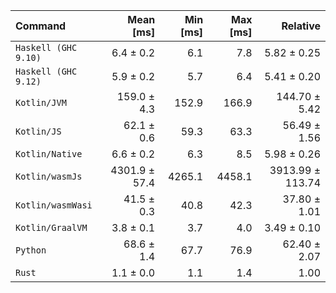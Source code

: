 | Command | Mean [ms] | Min [ms] | Max [ms] | Relative |
|:---|---:|---:|---:|---:|
| `Haskell (GHC 9.10)` | 6.4 ± 0.2 | 6.1 | 7.8 | 5.82 ± 0.25 |
| `Haskell (GHC 9.12)` | 5.9 ± 0.2 | 5.7 | 6.4 | 5.41 ± 0.20 |
| `Kotlin/JVM` | 159.0 ± 4.3 | 152.9 | 166.9 | 144.70 ± 5.42 |
| `Kotlin/JS` | 62.1 ± 0.6 | 59.3 | 63.3 | 56.49 ± 1.56 |
| `Kotlin/Native` | 6.6 ± 0.2 | 6.3 | 8.5 | 5.98 ± 0.26 |
| `Kotlin/wasmJs` | 4301.9 ± 57.4 | 4265.1 | 4458.1 | 3913.99 ± 113.74 |
| `Kotlin/wasmWasi` | 41.5 ± 0.3 | 40.8 | 42.3 | 37.80 ± 1.01 |
| `Kotlin/GraalVM` | 3.8 ± 0.1 | 3.7 | 4.0 | 3.49 ± 0.10 |
| `Python` | 68.6 ± 1.4 | 67.7 | 76.9 | 62.40 ± 2.07 |
| `Rust` | 1.1 ± 0.0 | 1.1 | 1.4 | 1.00 |
